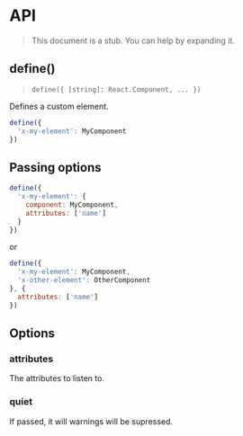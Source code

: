 # API

> This document is a stub. You can help by expanding it.

## define()

> `define({ [string]: React.Component, ... })`

Defines a custom element.

```js
define({
  'x-my-element': MyComponent
})
```

## Passing options

```js
define({
  'x-my-element': {
    component: MyComponent,
    attributes: ['name']
  }
})
```

or

```js
define({
  'x-my-element': MyComponent,
  'x-other-element': OtherComponent
}, {
  attributes: ['name']
})
```

## Options

### attributes

The attributes to listen to.

### quiet

If passed, it will warnings will be supressed.
